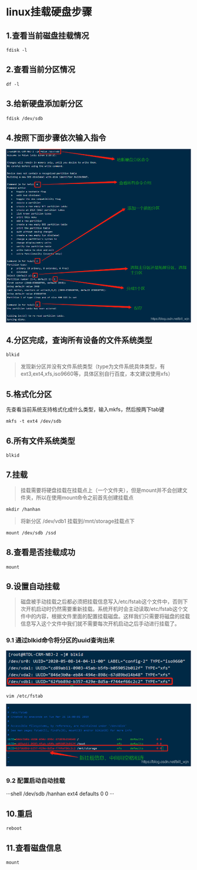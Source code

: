 # linux挂载硬盘步骤

## 1.查看当前磁盘挂载情况

```shell
fdisk -l
```

## 2.查看当前分区情况

```shell
df -l
```

## 3.给新硬盘添加新分区

```shell
fdisk /dev/sdb

```

## 4.按照下面步骤依次输入指令

![img.png](images/给新硬盘添加新分区.png)

## 4.分区完成，查询所有设备的文件系统类型

```shell
blkid
```

> 发现新分区并没有文件系统类型（type为文件系统具体类型，有ext3,ext4,xfs,iso9660等，具体区别自行百度，本文建议使用xfs）

## 5.格式化分区

先查看当前系统支持格式化成什么类型，输入mkfs，然后按两下tab键

```shell
mkfs -t ext4 /dev/sdb
```

## 6.所有文件系统类型

```shell
blkid

```

## 7.挂载

> 挂载需要将硬盘挂载在挂载点上（一个文件夹），但是mount并不会创建文件夹，所以在使用mount命令之前首先创建挂载点

```shell
mkdir /hanhan

```

> 将新分区 /dev/vdb1 挂载到/mnt/storage挂载点下

```shell
mount /dev/sdb /ssd
```

## 8.查看是否挂载成功

```shell
mount

```

## 9.设置自动挂载

> 磁盘被手动挂载之后都必须把挂载信息写入/etc/fstab这个文件中，否则下次开机启动时仍然需要重新挂载。系统开机时会主动读取/etc/fstab这个文件中的内容，根据文件里面的配置挂载磁盘。这样我们只需要将磁盘的挂载信息写入这个文件中我们就不需要每次开机启动之后手动进行挂载了。

### 9.1 通过blkid命令将分区的uuid查询出来

![img.png](images/UUID.png)

```shell
vim /etc/fstab
```

![img.png](images/fstab.png)

### 9.2 配置启动自动挂载

···shell
  /dev/sdb    /hanhan    ext4    defaults    0 0
···

## 10.重启

```shell
reboot
```

## 11.查看磁盘信息

```shell
mount
```


